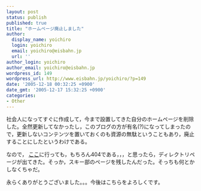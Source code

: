 ```yaml
---
layout: post
status: publish
published: true
title: "ホームページ廃止しました"
author:
  display_name: yoichiro
  login: yoichiro
  email: yoichiro@eisbahn.jp
  url: ''
author_login: yoichiro
author_email: yoichiro@eisbahn.jp
wordpress_id: 149
wordpress_url: http://www.eisbahn.jp/yoichiro/?p=149
date: '2005-12-18 00:32:25 +0900'
date_gmt: '2005-12-17 15:32:25 +0900'
categories:
- Other
---
```


社会人になってすぐに作成して，今まで設置してきた自分のホームページを削除した。全然更新してなかったし，このブログの方が有名(?)になってしまったので，更新しないコンテンツを置いておくのも資源の無駄ということもあり，廃止することにしたというわけである。

なので，
[ここ](http://www02.so-net.ne.jp/~yoichiro/)に行っても，もちろん404である，，，と思ったら，ディレクトリページが出てきた。そっか，スキー部のページを残したんだった。そっちも何とかしなくちゃだ。

永らくありがとうございました。。。今後はこちらをよろしくです。
